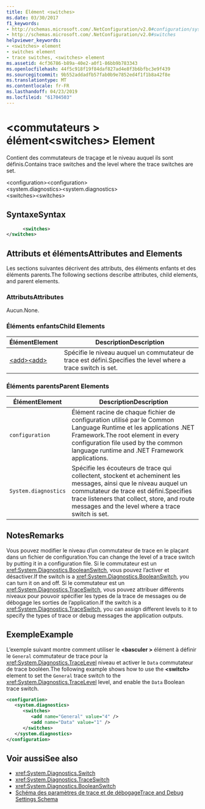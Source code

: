 ```yaml
---
title: Élément <switches>
ms.date: 03/30/2017
f1_keywords:
- http://schemas.microsoft.com/.NetConfiguration/v2.0#configuration/system.diagnostics/switches
- http://schemas.microsoft.com/.NetConfiguration/v2.0#switches
helpviewer_keywords:
- <switches> element
- switches element
- trace switches, <switches> element
ms.assetid: 4cf36786-b89a-40e2-a0f1-86bb9b783343
ms.openlocfilehash: 44f5c918f19f84daf827ad4e8f3b6bfbc3e9f439
ms.sourcegitcommit: 9b552addadfb57fab0b9e7852ed4f1f1b8a42f8e
ms.translationtype: MT
ms.contentlocale: fr-FR
ms.lasthandoff: 04/23/2019
ms.locfileid: "61704503"
---
```

# <a name="switches-element"></a><span data-ttu-id="02205-102">\<commutateurs > élément</span><span class="sxs-lookup"><span data-stu-id="02205-102">\<switches> Element</span></span>
<span data-ttu-id="02205-103">Contient des commutateurs de traçage et le niveau auquel ils sont définis.</span><span class="sxs-lookup"><span data-stu-id="02205-103">Contains trace switches and the level where the trace switches are set.</span></span>  
  
 <span data-ttu-id="02205-104">\<configuration></span><span class="sxs-lookup"><span data-stu-id="02205-104">\<configuration></span></span>  
<span data-ttu-id="02205-105">\<system.diagnostics></span><span class="sxs-lookup"><span data-stu-id="02205-105">\<system.diagnostics></span></span>  
<span data-ttu-id="02205-106">\<switches></span><span class="sxs-lookup"><span data-stu-id="02205-106">\<switches></span></span>  
  
## <a name="syntax"></a><span data-ttu-id="02205-107">Syntaxe</span><span class="sxs-lookup"><span data-stu-id="02205-107">Syntax</span></span>  
  
```xml  
      <switches>   
</switches>  
```  
  
## <a name="attributes-and-elements"></a><span data-ttu-id="02205-108">Attributs et éléments</span><span class="sxs-lookup"><span data-stu-id="02205-108">Attributes and Elements</span></span>  
 <span data-ttu-id="02205-109">Les sections suivantes décrivent des attributs, des éléments enfants et des éléments parents.</span><span class="sxs-lookup"><span data-stu-id="02205-109">The following sections describe attributes, child elements, and parent elements.</span></span>  
  
### <a name="attributes"></a><span data-ttu-id="02205-110">Attributs</span><span class="sxs-lookup"><span data-stu-id="02205-110">Attributes</span></span>  
 <span data-ttu-id="02205-111">Aucun.</span><span class="sxs-lookup"><span data-stu-id="02205-111">None.</span></span>  
  
### <a name="child-elements"></a><span data-ttu-id="02205-112">Éléments enfants</span><span class="sxs-lookup"><span data-stu-id="02205-112">Child Elements</span></span>  
  
|<span data-ttu-id="02205-113">Élément</span><span class="sxs-lookup"><span data-stu-id="02205-113">Element</span></span>|<span data-ttu-id="02205-114">Description</span><span class="sxs-lookup"><span data-stu-id="02205-114">Description</span></span>|  
|-------------|-----------------|  
|[<span data-ttu-id="02205-115">\<add></span><span class="sxs-lookup"><span data-stu-id="02205-115">\<add></span></span>](../../../../../docs/framework/configure-apps/file-schema/trace-debug/add-element-for-switches.md)|<span data-ttu-id="02205-116">Spécifie le niveau auquel un commutateur de trace est défini.</span><span class="sxs-lookup"><span data-stu-id="02205-116">Specifies the level where a trace switch is set.</span></span>|  
  
### <a name="parent-elements"></a><span data-ttu-id="02205-117">Éléments parents</span><span class="sxs-lookup"><span data-stu-id="02205-117">Parent Elements</span></span>  
  
|<span data-ttu-id="02205-118">Élément</span><span class="sxs-lookup"><span data-stu-id="02205-118">Element</span></span>|<span data-ttu-id="02205-119">Description</span><span class="sxs-lookup"><span data-stu-id="02205-119">Description</span></span>|  
|-------------|-----------------|  
|`configuration`|<span data-ttu-id="02205-120">Élément racine de chaque fichier de configuration utilisé par le Common Language Runtime et les applications .NET Framework.</span><span class="sxs-lookup"><span data-stu-id="02205-120">The root element in every configuration file used by the common language runtime and .NET Framework applications.</span></span>|  
|`System.diagnostics`|<span data-ttu-id="02205-121">Spécifie les écouteurs de trace qui collectent, stockent et acheminent les messages, ainsi que le niveau auquel un commutateur de trace est défini.</span><span class="sxs-lookup"><span data-stu-id="02205-121">Specifies trace listeners that collect, store, and route messages and the level where a trace switch is set.</span></span>|  
  
## <a name="remarks"></a><span data-ttu-id="02205-122">Notes</span><span class="sxs-lookup"><span data-stu-id="02205-122">Remarks</span></span>  
 <span data-ttu-id="02205-123">Vous pouvez modifier le niveau d’un commutateur de trace en le plaçant dans un fichier de configuration.</span><span class="sxs-lookup"><span data-stu-id="02205-123">You can change the level of a trace switch by putting it in a configuration file.</span></span> <span data-ttu-id="02205-124">Si le commutateur est un <xref:System.Diagnostics.BooleanSwitch>, vous pouvez l’activer et désactiver.</span><span class="sxs-lookup"><span data-stu-id="02205-124">If the switch is a <xref:System.Diagnostics.BooleanSwitch>, you can turn it on and off.</span></span> <span data-ttu-id="02205-125">Si le commutateur est un <xref:System.Diagnostics.TraceSwitch>, vous pouvez attribuer différents niveaux pour pouvoir spécifier les types de la trace de messages ou de débogage les sorties de l’application.</span><span class="sxs-lookup"><span data-stu-id="02205-125">If the switch is a <xref:System.Diagnostics.TraceSwitch>, you can assign different levels to it to specify the types of trace or debug messages the application outputs.</span></span>  
  
## <a name="example"></a><span data-ttu-id="02205-126">Exemple</span><span class="sxs-lookup"><span data-stu-id="02205-126">Example</span></span>  
 <span data-ttu-id="02205-127">L’exemple suivant montre comment utiliser le  **\<basculer >** élément à définir le `General` commutateur de trace pour la <xref:System.Diagnostics.TraceLevel> niveau et activer le `Data` commutateur de trace booléen.</span><span class="sxs-lookup"><span data-stu-id="02205-127">The following example shows how to use the **\<switch>** element to set the `General` trace switch to the <xref:System.Diagnostics.TraceLevel> level, and enable the `Data` Boolean trace switch.</span></span>  
  
```xml  
<configuration>  
   <system.diagnostics>  
      <switches>  
         <add name="General" value="4" />  
         <add name="Data" value="1" />  
      </switches>  
   </system.diagnostics>  
</configuration>  
```  
  
## <a name="see-also"></a><span data-ttu-id="02205-128">Voir aussi</span><span class="sxs-lookup"><span data-stu-id="02205-128">See also</span></span>

- <xref:System.Diagnostics.Switch>
- <xref:System.Diagnostics.TraceSwitch>
- <xref:System.Diagnostics.BooleanSwitch>
- [<span data-ttu-id="02205-129">Schéma des paramètres de trace et de débogage</span><span class="sxs-lookup"><span data-stu-id="02205-129">Trace and Debug Settings Schema</span></span>](../../../../../docs/framework/configure-apps/file-schema/trace-debug/index.md)
